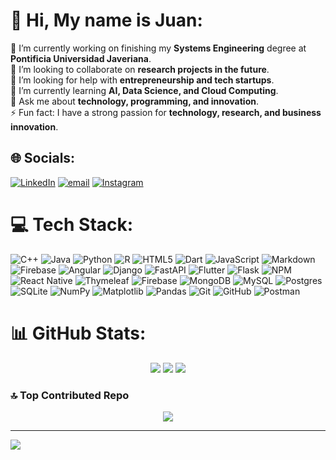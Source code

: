 # 💫 Hi, My name is Juan:
🔭 I’m currently working on finishing my **Systems Engineering** degree at **Pontificia Universidad Javeriana**.  <br>👯 I’m looking to collaborate on **research projects in the future**.  <br>🤝 I’m looking for help with **entrepreneurship and tech startups**.  <br>🌱 I’m currently learning **AI, Data Science, and Cloud Computing**.  <br>💬 Ask me about **technology, programming, and innovation**.  <br>⚡ Fun fact: I have a strong passion for **technology, research, and business innovation**.  <br>


## 🌐 Socials:
[![LinkedIn](https://img.shields.io/badge/LinkedIn-%230077B5.svg?logo=linkedin&logoColor=white)](https://linkedin.com/in/https://www.linkedin.com/in/juan-david-torres-chaparro/) [![email](https://img.shields.io/badge/Email-D14836?logo=gmail&logoColor=white)](mailto:torrescjuan@javeriana.edu.co) [![Instagram](https://img.shields.io/badge/Instagram-%23E4405F.svg?logo=Instagram&logoColor=white)](https://instagram.com/https://www.instagram.com/juantcha/)

# 💻 Tech Stack:
![C++](https://img.shields.io/badge/c++-%2300599C.svg?style=flat&logo=c%2B%2B&logoColor=white) ![Java](https://img.shields.io/badge/java-%23ED8B00.svg?style=flat&logo=openjdk&logoColor=white) ![Python](https://img.shields.io/badge/python-3670A0?style=flat&logo=python&logoColor=ffdd54) ![R](https://img.shields.io/badge/r-%23276DC3.svg?style=flat&logo=r&logoColor=white) ![HTML5](https://img.shields.io/badge/html5-%23E34F26.svg?style=flat&logo=html5&logoColor=white) ![Dart](https://img.shields.io/badge/dart-%230175C2.svg?style=flat&logo=dart&logoColor=white) ![JavaScript](https://img.shields.io/badge/javascript-%23323330.svg?style=flat&logo=javascript&logoColor=%23F7DF1E) ![Markdown](https://img.shields.io/badge/markdown-%23000000.svg?style=flat&logo=markdown&logoColor=white) ![Firebase](https://img.shields.io/badge/firebase-%23039BE5.svg?style=flat&logo=firebase) ![Angular](https://img.shields.io/badge/angular-%23DD0031.svg?style=flat&logo=angular&logoColor=white) ![Django](https://img.shields.io/badge/django-%23092E20.svg?style=flat&logo=django&logoColor=white) ![FastAPI](https://img.shields.io/badge/FastAPI-005571?style=flat&logo=fastapi) ![Flutter](https://img.shields.io/badge/Flutter-%2302569B.svg?style=flat&logo=Flutter&logoColor=white) ![Flask](https://img.shields.io/badge/flask-%23000.svg?style=flat&logo=flask&logoColor=white) ![NPM](https://img.shields.io/badge/NPM-%23CB3837.svg?style=flat&logo=npm&logoColor=white) ![React Native](https://img.shields.io/badge/react_native-%2320232a.svg?style=flat&logo=react&logoColor=%2361DAFB) ![Thymeleaf](https://img.shields.io/badge/Thymeleaf-%23005C0F.svg?style=flat&logo=Thymeleaf&logoColor=white) ![Firebase](https://img.shields.io/badge/firebase-a08021?style=flat&logo=firebase&logoColor=ffcd34) ![MongoDB](https://img.shields.io/badge/MongoDB-%234ea94b.svg?style=flat&logo=mongodb&logoColor=white) ![MySQL](https://img.shields.io/badge/mysql-4479A1.svg?style=flat&logo=mysql&logoColor=white) ![Postgres](https://img.shields.io/badge/postgres-%23316192.svg?style=flat&logo=postgresql&logoColor=white) ![SQLite](https://img.shields.io/badge/sqlite-%2307405e.svg?style=flat&logo=sqlite&logoColor=white) ![NumPy](https://img.shields.io/badge/numpy-%23013243.svg?style=flat&logo=numpy&logoColor=white) ![Matplotlib](https://img.shields.io/badge/Matplotlib-%23ffffff.svg?style=flat&logo=Matplotlib&logoColor=black) ![Pandas](https://img.shields.io/badge/pandas-%23150458.svg?style=flat&logo=pandas&logoColor=white) ![Git](https://img.shields.io/badge/git-%23F05033.svg?style=flat&logo=git&logoColor=white) ![GitHub](https://img.shields.io/badge/github-%23121011.svg?style=flat&logo=github&logoColor=white) ![Postman](https://img.shields.io/badge/Postman-FF6C37?style=flat&logo=postman&logoColor=white)

# 📊 GitHub Stats:

<p align="center">
  <img src="https://github-readme-stats.vercel.app/api?username=Torrescjua&theme=holi&hide_border=false&include_all_commits=false&count_private=false"/>
  <img src="https://github-readme-streak-stats.herokuapp.com/?user=Torrescjua&theme=holi&hide_border=false"/>
  <img src="https://github-readme-stats.vercel.app/api/top-langs/?username=Torrescjua&theme=holi&hide_border=false&include_all_commits=false&count_private=false&layout=compact"/>
</p>

### 🔝 Top Contributed Repo
<p align="center">
  <img src="https://github-contributor-stats.vercel.app/api?username=Torrescjua&limit=5&theme=holi&combine_all_yearly_contributions=true"/>
</p>

---

[![](https://visitcount.itsvg.in/api?id=Torrescjua&icon=8&color=11)](https://visitcount.itsvg.in)

<!-- Proudly created with GPRM ( https://gprm.itsvg.in ) -->
